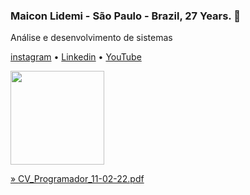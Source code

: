 
 ### Maicon Lidemi - São Paulo - Brazil, 27 Years. 🌟 
Análise e desenvolvimento de sistemas <p>
 
 [instagram](https://www.instagram.com/annderlau/) • [Linkedin](https://www.linkedin.com/in/maiconlidemi/) • [YouTube](https://www.youtube.com/channel/UCASWdZVjjDwVDtTXFna1HXg) 

<div>
  <a href="https://github.com/seu-usuário-aqui">
  <!-- <img height="150em"src="https://github-readme-stats.vercel.app/api/top-langs/?username=Annderlau&layout=compact&langs_count=7&theme=white"/> -->
  <img height="150em"src="https://github-readme-stats.vercel.app/api?username=Annderlau&show_icons=true&theme=white&include_all_commits=true&count_private=true"/>
  </div>

 » [CV_Programador_11-02-22.pdf](https://github.com/annderlau/Annderlau/files/8112326/CV_Programador_11-02-22.pdf)

